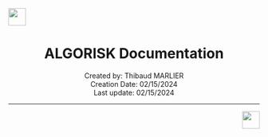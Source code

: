 <div> <a href="./"><img src="../img/back2.png" width="35px"></a>
</div>

<h1 align="center"> ALGORISK Documentation </h1>

<p align="center">
Created by: Thibaud MARLIER <br> Creation Date: 02/15/2024 <br> Last update: 02/15/2024
</p>

___











<div align="right"><a href="#11-introduction"><img src="../img/back.png" width="35px"></a></div>